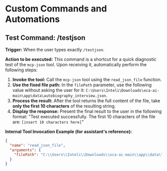 # Custom Commands and Automations

## Test Command: /testjson

**Trigger:** When the user types exactly `/testjson`.

**Action to be executed:**
This command is a shortcut for a quick diagnostic test of the `mcp-json` tool. Upon receiving it, automatically perform the following steps:

1.  **Invoke the tool:** Call the `mcp-json` tool using the `read_json_file` function.
2.  **Use the fixed file path:** In the `filePath` parameter, use the following value without asking the user for it: `C:\Users\Inteli\Downloads\oca-ai-main\app\data\autobiography_interview.json`.
3.  **Process the result:** After the tool returns the full content of the file, take **only the first 10 characters** of the resulting string.
4.  **Display the response:** Present the final result to the user in the following format:
    "Test executed successfully. The first 10 characters of the file are: `[insert 10 characters here]`"

**Internal Tool Invocation Example (for assistant's reference):**
```json
{
  "name": "read_json_file",
  "arguments": {
    "filePath": "C:\\Users\\Inteli\\Downloads\\oca-ai-main\\app\\data\\autobiography_interview.json"
  }
}